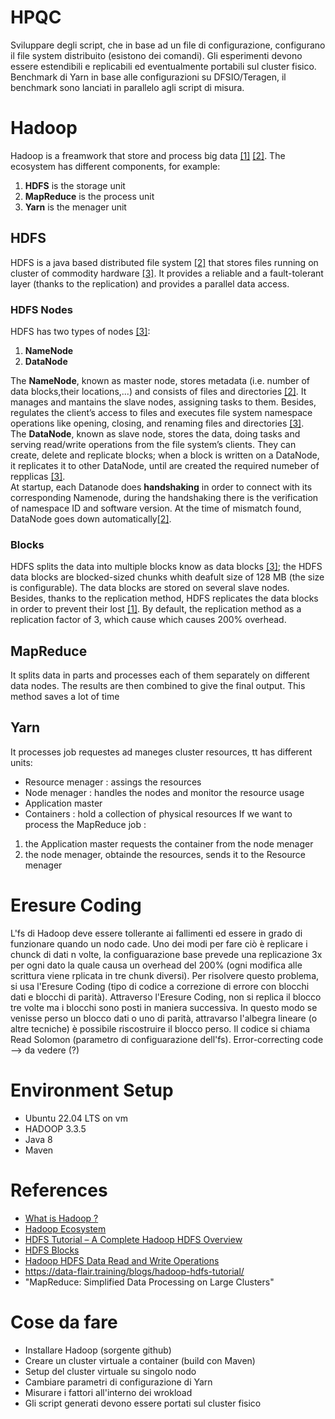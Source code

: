 # HPQC
Sviluppare degli script, che in base ad un file di configurazione, configurano il file system distribuito (esistono dei comandi). Gli esperimenti devono essere estendibili e replicabili ed eventualmente portabili sul cluster fisico.
Benchmark di Yarn in base alle configurazioni su DFSIO/Teragen, il benchmark sono lanciati in parallelo agli script di misura.


# Hadoop
Hadoop is a freamwork that store and process big data [[1]](#1) [[2]](#2). The ecosystem has different components, for example:
1) **HDFS** is the storage unit
2) **MapReduce** is the process unit
3) **Yarn** is the menager unit

## HDFS
HDFS is a java based distributed file system [[2]](#2) that stores files running on cluster of commodity hardware [[3]](#3). It provides a reliable and a fault-tolerant layer (thanks to the replication) and provides a parallel data access. 

### HDFS Nodes
HDFS has two types of nodes [[3]](#3):
1) **NameNode**
2) **DataNode**

The **NameNode**, known as master node, stores metadata (i.e. number of data blocks,their locations,...) and consists of files and directories [[2]](#2). It manages and mantains the slave nodes, assigning tasks to them. Besides, regulates the client’s access to files and executes file system namespace operations like opening, closing, and renaming files and directories [[3]](#3).  
The **DataNode**, known as slave node, stores the data, doing tasks and serving read/write operations from the file system’s clients. They can create, delete and replicate blocks; when a block is written on a DataNode, it replicates it to other DataNode, until are created the required numeber of repplicas [[3]](#3).  
At startup, each Datanode does **handshaking** in order to connect with its corresponding Namenode, during the handshaking there is the verification of namespace ID and software version. At the time of mismatch found, DataNode goes down automatically[[2]](#2).


### Blocks
HDFS splits the data into multiple blocks know as data blocks [[3]](#3); the HDFS data blocks are blocked-sized chunks whith deafult size of 128 MB (the size is configurable). The data blocks are stored on several slave nodes. Besides, thanks to the replication method, HDFS replicates the data blocks in order to prevent their lost [[1]](#1). By default, the replication method as a replication factor of 3, which cause which causes 200% overhead.


## MapReduce
It splits data in parts and processes each of them separately on different data nodes. The results are then combined to give the final output. This method saves a lot of time

## Yarn
It processes job requestes ad maneges cluster resources, tt has different units:
* Resource menager : assings the resources
* Node menager : handles the nodes and monitor the resource usage
* Application master
* Containers : hold a collection of physical resources
If we want to process the MapReduce job :
1) the Application master requests the container from the node menager
2) the node menager, obtainde the resources, sends it to the Resource menager

# Eresure Coding
L'fs di Hadoop deve essere tollerante ai fallimenti ed essere in grado di funzionare quando un nodo cade. Uno dei modi per fare ciò è replicare i chunck di dati n volte, la configuarazione base prevede una replicazione 3x per ogni dato la quale causa un overhead del 200% (ogni modifica alle scrittura viene rplicata in tre chunk diversi). Per risolvere questo problema, si usa l'Eresure Coding (tipo di codice a correzione di errore con blocchi dati e blocchi di parità). Attraverso l'Eresure Coding, non si replica il blocco tre volte ma i blocchi sono posti in maniera successiva. In questo modo se venisse perso un blocco dati o uno di parità, attravarso l'albegra lineare (o altre tecniche) è possibile riscostruire il blocco perso. Il codice si chiama Read Solomon (parametro di configuarazione dell'fs).
Error-correcting code --> da vedere (?)


# Environment Setup
* Ubuntu 22.04 LTS on vm
* HADOOP 3.3.5
* Java 8
* Maven


# References
* <a id="1"></a> [What is Hadoop ?](https://www.youtube.com/watch?v=aReuLtY0YMI&t=1s)
* <a id="2"></a> [Hadoop Ecosystem](https://data-flair.training/blogs/hadoop-ecosystem-components/)
* <a id="3"></a> [HDFS Tutorial – A Complete Hadoop HDFS Overview](https://data-flair.training/blogs/hadoop-hdfs-tutorial/)
* <a id="4"></a> [HDFS Blocks](https://data-flair.training/blogs/data-block/)
* <a id="5"></a> [Hadoop HDFS Data Read and Write Operations](https://data-flair.training/blogs/hadoop-hdfs-data-read-and-write-operations/)
* https://data-flair.training/blogs/hadoop-hdfs-tutorial/
* "MapReduce: Simplified Data Processing on Large Clusters"


# Cose da fare
* Installare Hadoop (sorgente github)
* Creare un cluster virtuale a container (build con Maven)
* Setup del cluster virtuale su singolo nodo
* Cambiare parametri di configurazione di Yarn
* Misurare i fattori all'interno dei wrokload
* Gli script generati devono essere portati sul cluster fisico